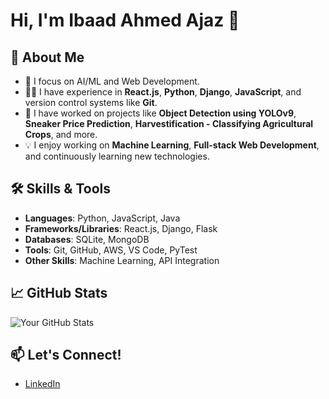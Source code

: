 # Hi, I'm Ibaad Ahmed Ajaz 👋

## 🚀 About Me
- 🌱 I focus on AI/ML and Web Development.
- 👨‍💻 I have experience in **React.js**, **Python**, **Django**, **JavaScript**, and version control systems like **Git**.
- 💼 I have worked on projects like **Object Detection using YOLOv9**, **Sneaker Price Prediction**, **Harvestification - Classifying Agricultural Crops**, and more.
- 💡 I enjoy working on **Machine Learning**, **Full-stack Web Development**, and continuously learning new technologies.
  
## 🛠️ Skills & Tools
- **Languages**: Python, JavaScript, Java
- **Frameworks/Libraries**: React.js, Django, Flask
- **Databases**: SQLite, MongoDB
- **Tools**: Git, GitHub, AWS, VS Code, PyTest
- **Other Skills**: Machine Learning, API Integration

## 📈 GitHub Stats
![Your GitHub Stats](https://github-readme-stats.vercel.app/api?username=Ibaad-AhmedAjaz&show_icons=true&theme=radical)

## 📫 Let's Connect!
- [LinkedIn](www.linkedin.com/in/ibaadahmed077)

